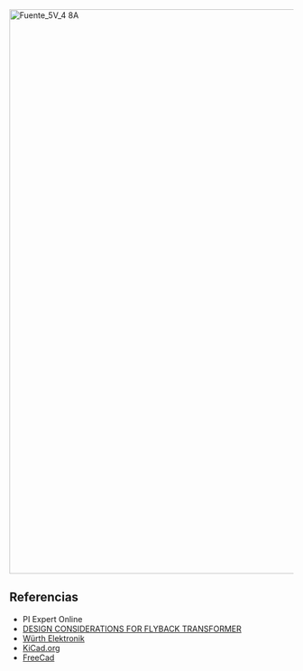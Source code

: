 
<img width="1000" alt="Fuente_5V_4 8A" src="https://github.com/AlanRavelo/Power_flyback_4.8A/assets/88397949/fb821288-8b77-4366-9bef-5bbf648218e7">

## Referencias
*  PI Expert Online
* [DESIGN CONSIDERATIONS FOR FLYBACK TRANSFORMER](https://www.we-online.com/files/pdf1/design-considerations-for-flyback-transformer.pdf)
* [Würth Elektronik](https://www.we-online.com/en/components/products)
* [KiCad.org](https://www.kicad.org/)
* [FreeCad](https://www.freecad.org/)
